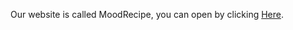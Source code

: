 Our website is called MoodRecipe, you can open by clicking [Here](https://info340a-w20.github.io/project-wz0805-1736705/).
